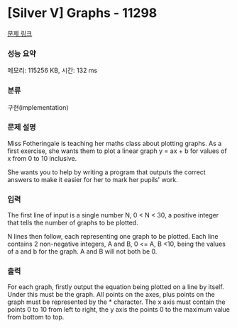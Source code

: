 # [Silver V] Graphs - 11298 

[문제 링크](https://www.acmicpc.net/problem/11298) 

### 성능 요약

메모리: 115256 KB, 시간: 132 ms

### 분류

구현(implementation)

### 문제 설명

<p>Miss Fotheringale is teaching her maths class about plotting graphs. As a first exercise, she wants them to plot a linear graph y = ax + b for values of x from 0 to 10 inclusive.</p>

<p>She wants you to help by writing a program that outputs the correct answers to make it easier for her to mark her pupils' work.</p>

### 입력 

 <p>The first line of input is a single number N, 0 < N < 30, a positive integer that tells the number of graphs to be plotted.</p>

<p>N lines then follow, each representing one graph to be plotted. Each line contains 2 non-negative integers, A and B, 0 <= A, B <10, being the values of a and b for the graph. A and B will not both be 0.</p>

### 출력 

 <p>For each graph, firstly output the equation being plotted on a line by itself. Under this must be the graph. All points on the axes, plus points on the graph must be represented by the * character. The x axis must contain the points 0 to 10 from left to right, the y axis the points 0 to the maximum value from bottom to top.</p>

